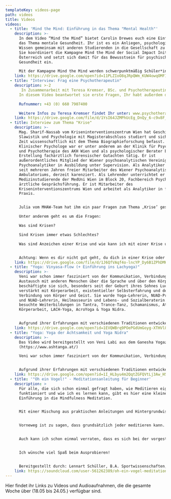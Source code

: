 ```yaml
---
templateKey: videos-page
path: videos
title: Videos
videos:
  - title: 'Mind the Mind: Einführung in das Thema "Mental Health"'
    description: >-
      In dem Video “Mind the Mind” bietet Carolin Drewes euch eine Einführung in
      das Thema mentale Gesundheit. Ihr ist es ein Anliegen, psychologisches
      Wissen gemeinsam mit anderen Studierenden in die Gesellschaft zu bringen.
      Sie koordiniert die Kampagne Mind the Mind der Social Impact Initiative in
      Österreich und setzt sich damit für das Bewusstsein für psychische
      Gesundheit ein.

      Mit der Kampagne Mind the Mind werden schwerpunktmäßig Schüler*innen durch interaktive Übungen, Rollenspiele und Gruppendiskussionen angesprochen. Nach Abschluss der fünften Welle der Kampagne sind 27 europäische Länder und mehr als 30.000 Schüler*innen erreicht worden. Das Projekt wird von der Europäischen Jugendstiftung und dem Europarat unterstützt.
    link: https://drive.google.com/open?id=11PLZIoO8qJRpQWm_KUW4owqOMF1min3l
  - title: "Interview: Frag eine Psychotherapeutin"
    description: >-2
       In Zusammenarbeit mit Teresa Kremser, BSc. und Psychotherapeutin in Ausbildung unter Supervision ermöglichen wir es Euch, Fragen zu klären, die ihr zum Thema Psychotherapie habt.
      In diesem Video beantwortet sie erste Fragen, Ihr habt außerdem die Möglichkeit sie bei weiteren Fragen oder für psychotherapeutische Beratung TELEFONISCH zu erreichen.

      Rufnummer: +43 (0) 660 7907400

      Weitere Infos zu Teresa Kremser findet Ihr unter: www.psychotherapie-kremser.at
    link: https://drive.google.com/file/d/1YsI64JZMPhUcEg_DnQy_6-c9v8F_GGgJ/view?usp=sharing
  - title: Interview zum Thema "Krise"
    description: >-
      Mag. Sharif-Nassab vom Kriseninterventionszentrum Wien hat Geschichte,
      Slawistik und Psychologie mit Magisterabschluss studiert und sich lange
      Zeit wissenschaftlich mit dem Thema Biographieforschung befasst. Als
      Klinischer Psychologe war er unter anderem an der Klinik für Psychoanalyse
      und Psychotherapie des AKH Wien und als psychologischer Berater bei der
      Erstellung fachärztlich forensischer Gutachten tätig. Er ist
      außerordentliches Mitglied der Wiener psychoanalytischen Vereinigung und
      Psychoanalytiker in Ausbildung unter Supervision. Als Analytiker ist er
      seit mehreren Jahren freier Mitarbeiter des Wiener Psychoanalytischen
      Ambulatoriums, derzeit karenziert. Als Lehrender unterrichtet er
      Medizinstudierende der MedUni Wien im Block 20, Fachbereich Psychiatrie
      ärztliche Gesprächsführung. Er ist Mitarbeiter des
      Kriseninterventionszentrums Wien und arbeitet als Analytiker in freier
      Praxis.


      Julia vom MHAW-Team hat ihm ein paar Fragen zum Thema ‚Krise’ gestellt. 

      Unter anderem geht es um die Fragen:

      Was sind Krisen?

      Sind Krisen immer etwas Schlechtes?

      Was sind Anzeichen einer Krise und wie kann ich mit einer Krise umgehen?


      Achtung: Wenn es dir nicht gut geht, du dich in einer Krise oder belastenden Situation befindest, dann gibt es immer Anlaufstellen, an die du dich wenden kannst. Eine davon ist das Kriseninterventionszentrum in Wien. Ähnliche Institutionen gibt es auch in anderen Städten! Auf unserer Website („Unterstützung finden”) findest du außerdem weitere hilfreiche Anlaufstellen, die dich unterstützen.” Passt auf euch auf und alles Liebe!
    link: https://drive.google.com/file/d/1J6QfVAqf4o-lncYP_Dy6B1ZPhDMKWDD8/view?usp=sharing
  - title: "Yoga: Vinyasa-Flow (+ Einführung ins Lachyoga)"
    description: >-
      Veni war schon immer fasziniert von der Kommunikation, Verbindung und dem
      Austausch mit anderen Menschen über die Sprache und über den Körper. So
      beschäftigte sie sich, besonders seit der Geburt ihres Sohnes Luca 1990,
      verstärkt mit Körperarbeit, existentieller Selbsterfahrung und der
      Verbindung von Körper und Geist. Sie wurde Yoga-Lehrerin, NUAD-Praktikerin
      und NUAD-Lehrerin, Heilmasseurin und Lebens- und Sozialberaterin. Sie
      besuchte Weiterbildungen in Tantra, Trance-Tanz, Schamanismus, Atem- und
      Körperarbeit, LACH-Yoga, AcroYoga & Yoga Nidra.


      Aufgrund ihrer Erfahrungen mit verschiedenen Traditionen entwickelte sie eine eigene Körperarbeit, die sie „FLOW-NUAD – The Art of Flow“ nennt.
    link: https://drive.google.com/open?id=1EVQWBrq9POePGdUmGoyg-XTHVl8AnjXG
  - title: "Yoga: Yoga der Achtsamkeit und Yoga Nidra"
    description: >-
      Das Video wird bereitgestellt von Veni Labi aus dem Ganesha Yogazentrum
      (https://www.ashtanga.at/)

      Veni war schon immer fasziniert von der Kommunikation, Verbindung und dem Austausch mit anderen Menschen über die Sprache und über den Körper. So beschäftigte sie sich, besonders seit der Geburt ihres Sohnes Luca 1990, verstärkt mit Körperarbeit, existentieller Selbsterfahrung und der Verbindung von Körper und Geist. Sie wurde Yoga-Lehrerin, NUAD-Praktikerin und NUAD-Lehrerin, Heilmasseurin und Lebens- und Sozialberaterin. Sie besuchte Weiterbildungen in Tantra, Trance-Tanz, Schamanismus, Atem- und Körperarbeit, LACH-Yoga, AcroYoga & Yoga Nidra.


      Aufgrund ihrer Erfahrungen mit verschiedenen Traditionen entwickelte sie eine eigene Körperarbeit, die sie „FLOW-NUAD – The Art of Flow“ nennt.
    link: https://drive.google.com/open?id=1I_HLbyu4m2QqtZGFQVtLj3Aw_HSTxr1w
  - title: '"Oh ein Vogel!" - Meditationsanleitung für Beginner'
    description: >
      Für alle, die sich schon einmal gefragt haben, wie Meditieren eigentlich
      funktioniert und wie ich es lernen kann, gibt es hier eine kleine
      Einführung in die Mindfulness Meditation.


      Mit einer Mischung aus praktischen Anleitungen und Hintergrundwissen bekommt ihr die Grundhaltung und die Herangehensweise der Mindfulness Meditation näher gebracht.


      Vorneweg ist zu sagen, dass grundsätzlich jeder meditieren kann. Das einzige was wir also zum Mitmachen brauchen ist eine angenehme Sitzunterlage sowie etwas Ruhe und Zeit.


      Auch kann ich schon einmal verraten, dass es sich bei der vorgestellten Meditation nicht um ein bloßes "An-nichts-denken" handelt - wir werden uns stattdessen angenehmen Eindrücken von innen und außen zuwenden.


      Ich wünsche viel Spaß beim Ausprobieren!


      Bereitgestellt durch: Lennart Schüller, B.A. Sportwissenschaften, B.Sc. Psychologie
    link: https://soundcloud.com/user-561262389/oh-ein-vogel-meditationsanleitung-fur-beginner/s-MH4llxCBDLr
---
```

Hier findet ihr Links zu Videos und Audioaufnahmen, die die gesamte Woche über (18.05 bis 24.05.) verfügbar sind.